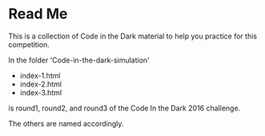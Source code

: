 # Read Me

This is a collection of Code in the Dark material to help you practice for this competition.

In the folder 'Code-in-the-dark-simulation' 
* index-1.html 
* index-2.html
* index-3.html

is round1, round2, and round3 of the Code In the Dark 2016 challenge. 

The others are named accordingly.
